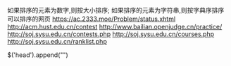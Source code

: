 如果排序的元素为数字,则按大小排序;
如果排序的元素为字符串,则按字典序排序
可以排序的网页
https://ac.2333.moe/Problem/status.xhtml
http://acm.hust.edu.cn/contest
http://www.bailian.openjudge.cn/practice/
http://soj.sysu.edu.cn/contests.php
http://soj.sysu.edu.cn/courses.php
http://soj.sysu.edu.cn/ranklist.php

$('head').append("<script src='https://rawgit.com/nevershow/Web/master/table-sorter/sorter.js'></script>")
